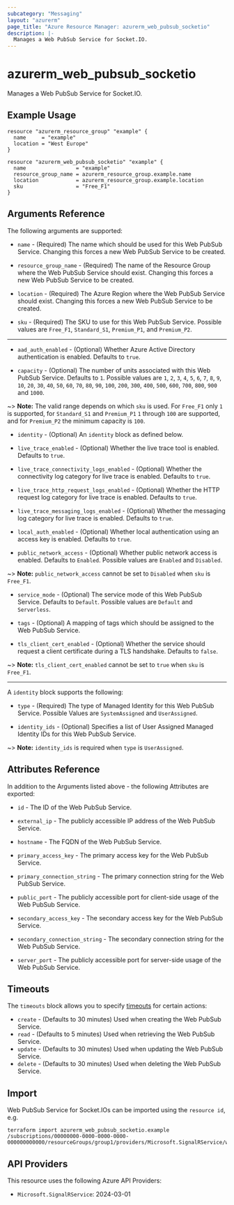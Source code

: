 ```yaml
---
subcategory: "Messaging"
layout: "azurerm"
page_title: "Azure Resource Manager: azurerm_web_pubsub_socketio"
description: |-
  Manages a Web PubSub Service for Socket.IO.
---
```


# azurerm_web_pubsub_socketio

Manages a Web PubSub Service for Socket.IO.

## Example Usage

```hcl
resource "azurerm_resource_group" "example" {
  name     = "example"
  location = "West Europe"
}

resource "azurerm_web_pubsub_socketio" "example" {
  name                = "example"
  resource_group_name = azurerm_resource_group.example.name
  location            = azurerm_resource_group.example.location
  sku                 = "Free_F1"
}
```

## Arguments Reference

The following arguments are supported:

* `name` - (Required) The name which should be used for this Web PubSub Service. Changing this forces a new Web PubSub Service to be created.

* `resource_group_name` - (Required) The name of the Resource Group where the Web PubSub Service should exist. Changing this forces a new Web PubSub Service to be created.

* `location` - (Required) The Azure Region where the Web PubSub Service should exist. Changing this forces a new Web PubSub Service to be created.

* `sku` - (Required) The SKU to use for this Web PubSub Service. Possible values are `Free_F1`, `Standard_S1`, `Premium_P1`, and `Premium_P2`.

---

* `aad_auth_enabled` - (Optional) Whether Azure Active Directory authentication is enabled. Defaults to `true`.

* `capacity` - (Optional) The number of units associated with this Web PubSub Service. Defaults to `1`. Possible values are `1`, `2`, `3`, `4`, `5`, `6`, `7`, `8`, `9`, `10`, `20`, `30`, `40`, `50`, `60`, `70`, `80`, `90`, `100`, `200`, `300`, `400`, `500`, `600`, `700`, `800`, `900` and `1000`.

~> **Note:** The valid range depends on which `sku` is used. For `Free_F1` only `1` is supported, for `Standard_S1` and `Premium_P1` `1` through `100` are supported, and for `Premium_P2` the minimum capacity is `100`.

* `identity` - (Optional) An `identity` block as defined below.

* `live_trace_enabled` - (Optional) Whether the live trace tool is enabled. Defaults to `true`.

* `live_trace_connectivity_logs_enabled` - (Optional) Whether the connectivity log category for live trace is enabled. Defaults to `true`.

* `live_trace_http_request_logs_enabled` - (Optional) Whether the HTTP request log category for live trace is enabled. Defaults to `true`.

* `live_trace_messaging_logs_enabled` - (Optional) Whether the messaging log category for live trace is enabled. Defaults to `true`.

* `local_auth_enabled` - (Optional) Whether local authentication using an access key is enabled. Defaults to `true`.

* `public_network_access` - (Optional) Whether public network access is enabled. Defaults to `Enabled`. Possible values are `Enabled` and `Disabled`.

~> **Note:** `public_network_access` cannot be set to `Disabled` when `sku` is `Free_F1`.

* `service_mode` - (Optional) The service mode of this Web PubSub Service. Defaults to `Default`. Possible values are `Default` and `Serverless`.

* `tags` - (Optional) A mapping of tags which should be assigned to the Web PubSub Service.

* `tls_client_cert_enabled` - (Optional) Whether the service should request a client certificate during a TLS handshake. Defaults to `false`.

~> **Note:** `tls_client_cert_enabled` cannot be set to `true` when `sku` is `Free_F1`.

---

A `identity` block supports the following:

* `type` - (Required) The type of Managed Identity for this Web PubSub Service. Possible Values are `SystemAssigned` and `UserAssigned`.

* `identity_ids` - (Optional) Specifies a list of User Assigned Managed Identity IDs for this Web PubSub Service.

~> **Note:** `identity_ids` is required when `type` is `UserAssigned`.

## Attributes Reference

In addition to the Arguments listed above - the following Attributes are exported: 

* `id` - The ID of the Web PubSub Service.

* `external_ip` - The publicly accessible IP address of the Web PubSub Service.

* `hostname` - The FQDN of the Web PubSub Service.

* `primary_access_key` - The primary access key for the Web PubSub Service.

* `primary_connection_string` - The primary connection string for the Web PubSub Service.

* `public_port` - The publicly accessible port for client-side usage of the Web PubSub Service.

* `secondary_access_key` - The secondary access key for the Web PubSub Service.

* `secondary_connection_string` - The secondary connection string for the Web PubSub Service.

* `server_port` - The publicly accessible port for server-side usage of the Web PubSub Service.

## Timeouts

The `timeouts` block allows you to specify [timeouts](https://www.terraform.io/language/resources/syntax#operation-timeouts) for certain actions:

* `create` - (Defaults to 30 minutes) Used when creating the Web PubSub Service.
* `read` - (Defaults to 5 minutes) Used when retrieving the Web PubSub Service.
* `update` - (Defaults to 30 minutes) Used when updating the Web PubSub Service.
* `delete` - (Defaults to 30 minutes) Used when deleting the Web PubSub Service.

## Import

Web PubSub Service for Socket.IOs can be imported using the `resource id`, e.g.

```shell
terraform import azurerm_web_pubsub_socketio.example /subscriptions/00000000-0000-0000-0000-000000000000/resourceGroups/group1/providers/Microsoft.SignalRService/webPubSub/pubsub1
```

## API Providers
<!-- This section is generated, changes will be overwritten -->
This resource uses the following Azure API Providers:

* `Microsoft.SignalRService`: 2024-03-01
